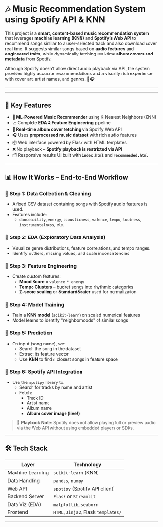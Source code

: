 # 🎶 Music Recommendation System using Spotify API & KNN

This project is a **smart, content-based music recommendation system** that leverages **machine learning (KNN)** and **Spotify’s Web API** to recommend songs similar to a user-selected track and also download cover real time. It suggests similar songs based on **audio features** and **engineered traits**, while dynamically fetching real-time **album covers and metadata** from Spotify.

Although Spotify doesn’t allow direct audio playback via API, the system provides highly accurate recommendations and a visually rich experience with cover art, artist names, and genres. 🎨🎧

---

---

## 🚀 Key Features

- 🧠 **ML-Powered Music Recommender** using K-Nearest Neighbors (KNN)
- 📈 Complete **EDA & Feature Engineering** pipeline
- 🎼 **Real-time album cover fetching** via Spotify Web API
- 🎧 Uses **preprocessed music dataset** with rich audio features
- 📦 Web interface powered by Flask with HTML templates
- ❌ No playback – **Spotify playback is restricted via API**
- 🗂️ Responsive results UI built with **`index.html`** and **`recommended.html`**

---

## 📊 How It Works – End-to-End Workflow

### 🧹 Step 1: Data Collection & Cleaning

- A fixed CSV dataset containing songs with Spotify audio features is used.
- Features include:
  - `danceability`, `energy`, `acousticness`, `valence`, `tempo`, `loudness`, `instrumentalness`, etc.

### 🧪 Step 2: EDA (Exploratory Data Analysis)

- Visualize genre distributions, feature correlations, and tempo ranges.
- Identify outliers, missing values, and scale inconsistencies.

### 🧬 Step 3: Feature Engineering

- Create custom features:
  - **Mood Score** = `valence * energy`
  - **Tempo Clusters** – bucket songs into rhythmic categories
  - **Z-score scaling** or **StandardScaler** used for normalization

### 🧠 Step 4: Model Training

- Train a **KNN model** (`scikit-learn`) on scaled numerical features
- Model learns to identify "neighborhoods" of similar songs

### 🎯 Step 5: Prediction

- On input (song name), we:
  - Search the song in the dataset
  - Extract its feature vector
  - Use **KNN** to find `n` closest songs in feature space

### 🎨 Step 6: Spotify API Integration

- Use the `spotipy` library to:
  - Search for tracks by name and artist
  - Fetch:
    - Track ID
    - Artist name
    - Album name
    - **Album cover image (live!)**

> 📌 **Playback Note**: Spotify does not allow playing full or preview audio via the Web API without using embedded players or SDKs.

---

## 🛠️ Tech Stack

| Layer          | Technology                    |
|----------------|-------------------------------|
| Machine Learning | `scikit-learn` (KNN)         |
| Data Handling   | `pandas`, `numpy`             |
| Web API         | `spotipy` (Spotify API client)|
| Backend Server  | `Flask` or `Streamlit`        |
| Data Viz (EDA)  | `matplotlib`, `seaborn`       |
| Frontend        | `HTML`, `Jinja2`, Flask `templates/` |

---


